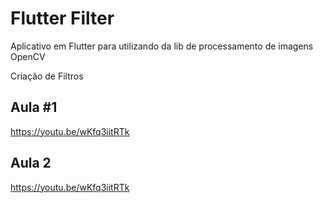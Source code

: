 # Flutter Filter

Aplicativo em Flutter para utilizando da lib de processamento de imagens OpenCV

Criação de Filtros

## Aula #1
https://youtu.be/wKfq3iitRTk

## Aula 2
https://youtu.be/wKfq3iitRTk

